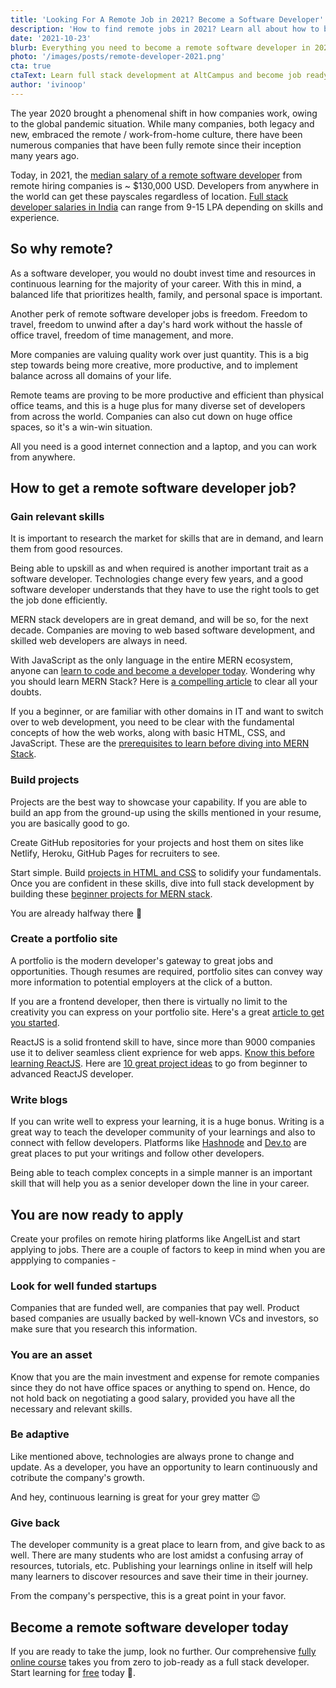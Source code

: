 ```yaml
---
title: 'Looking For A Remote Job in 2021? Become a Software Developer'
description: 'How to find remote jobs in 2021? Learn all about how to become a remote software developer and work with freedom.'
date: '2021-10-23'
blurb: Everything you need to become a remote software developer in 2021.
photo: '/images/posts/remote-developer-2021.png'
cta: true
ctaText: Learn full stack development at AltCampus and become job ready 🚀
author: 'ivinoop'
---
```


The year 2020 brought a phenomenal shift in how companies work, owing to the global pandemic situation. While many companies, both legacy and new, embraced the remote / work-from-home culture, there have been numerous companies that have been fully remote since their inception many years ago.

Today, in 2021, the [median salary of a remote software developer](https://remoteok.io/remote-work-statistics) from remote hiring companies is ~ $130,000 USD. Developers from anywhere in the world can get these payscales regardless of location. [Full stack developer salaries in India](https://altcampus.school/posts/full-stack-developer-career-salary) can range from 9-15 LPA depending on skills and experience.

## So why remote?

As a software developer, you would no doubt invest time and resources in continuous learning for the majority of your career. With this in mind, a balanced life that prioritizes health, family, and personal space is important.

Another perk of remote software developer jobs is freedom. Freedom to travel, freedom to unwind after a day's hard work without the hassle of office travel, freedom of time management, and more.

More companies are valuing quality work over just quantity. This is a big step towards being more creative, more productive, and to implement balance across all domains of your life.

Remote teams are proving to be more productive and efficient than physical office teams, and this is a huge plus for many diverse set of developers from across the world. Companies can also cut down on huge office spaces, so it's a win-win situation.

All you need is a good internet connection and a laptop, and you can work from anywhere.

## How to get a remote software developer job?

### Gain relevant skills

It is important to research the market for skills that are in demand, and learn them from good resources.

Being able to upskill as and when required is another important trait as a software developer. Technologies change every few years, and a good software developer understands that they have to use the right tools to get the job done efficiently.

MERN stack developers are in great demand, and will be so, for the next decade. Companies are moving to web based software development, and skilled web developers are always in need.

With JavaScript as the only language in the entire MERN ecosystem, anyone can [learn to code and become a developer today](https://altcampus.school/). Wondering why you should learn MERN Stack? Here is [a compelling article](https://altcampus.school/posts/why-should-you-learn-MERN-stack) to clear all your doubts.

If you a beginner, or are familiar with other domains in IT and want to switch over to web development, you need to be clear with the fundamental concepts of how the web works, along with basic HTML, CSS, and JavaScript. These are the [prerequisites to learn before diving into MERN Stack](https://altcampus.school/posts/prerequisites-for-learning-MERN-stack).

### Build projects

Projects are the best way to showcase your capability. If you are able to build an app from the ground-up using the skills mentioned in your resume, you are basically good to go.

Create GitHub repositories for your projects and host them on sites like Netlify, Heroku, GitHub Pages for recruiters to see.

Start simple. Build [projects in HTML and CSS](https://altcampus.school/posts/list-of-simple-projects-to-build-to-learn-and-be-good-at-html-and-css) to solidify your fundamentals. Once you are confident in these skills, dive into full stack development by building these [beginner projects for MERN stack](https://altcampus.school/posts/10-full-stack-beginner-project-ideas-for-learning-MERN-stack).

You are already halfway there 🎯

### Create a portfolio site

A portfolio is the modern developer's gateway to great jobs and opportunities. Though resumes are required, portfolio sites can convey way more information to potential employers at the click of a button.

If you are a frontend developer, then there is virtually no limit to the creativity you can express on your portfolio site. Here's a great [article to get you started](https://altcampus.school/posts/how-to-build-a-great-portfolio-as-a-beginner-developer).

ReactJS is a solid frontend skill to have, since more than 9000 companies use it to deliver seamless client exprience for web apps. [Know this before learning ReactJS](https://altcampus.school/posts/prerequisites-for-react-js). Here are [10 great project ideas](https://altcampus.school/posts/10-project-ideas-for-learning-react-js) to go from beginner to advanced ReactJS developer.

### Write blogs

If you can write well to express your learning, it is a huge bonus. Writing is a great way to teach the developer community of your learnings and also to connect with fellow developers. Platforms like [Hashnode](https://hashnode.com/) and [Dev.to](https://dev.to/) are great places to put your writings and follow other developers.

Being able to teach complex concepts in a simple manner is an important skill that will help you as a senior developer down the line in your career.

## You are now ready to apply

Create your profiles on remote hiring platforms like AngelList and start applying to jobs. There are a couple of factors to keep in mind when you are appplying to companies -

### Look for well funded startups

Companies that are funded well, are companies that pay well. Product based companies are usually backed by well-known VCs and investors, so make sure that you research this information.

### You are an asset

Know that you are the main investment and expense for remote companies since they do not have office spaces or anything to spend on. Hence, do not hold back on negotiating a good salary, provided you have all the necessary and relevant skills.

### Be adaptive

Like mentioned above, technologies are always prone to change and update. As a developer, you have an opportunity to learn continuously and cotribute the company's growth.

And hey, continuous learning is great for your grey matter 😉

### Give back

The developer community is a great place to learn from, and give back to as well. There are many students who are lost amidst a confusing array of resources, tutorials, etc. Publishing your learnings online in itself will help many learners to discover resources and save their time in their journey.

From the company's perspective, this is a great point in your favor.

## Become a remote software developer today

If you are ready to take the jump, look no further. Our comprehensive [fully online course](https://altcampus.school/) takes you from zero to job-ready as a full stack developer. Start learning for [free](https://try.altcampus.school/) today 🚀.
